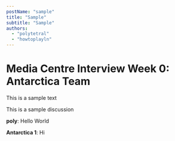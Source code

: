 ```yaml
---
postName: "sample"
title: "Sample"
subtitle: "Sample"
authors:
  - "polytetral"
  - "howtoplayln"
---
```


# Media Centre Interview Week 0: Antarctica Team

This is a sample text

This is a sample discussion

**poly**: Hello World

**Antarctica 1**: Hi
